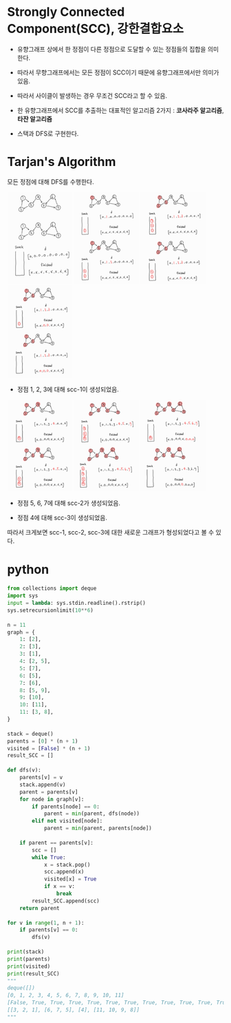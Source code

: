 # Strongly Connected Component(SCC), 강한결합요소

- 유향그래프 상에서 한 정점이 다른 정점으로 도달할 수 있는 정점들의 집합을 의미한다.

- 따라서 무향그래프에서는 모든 정점이 SCC이기 때문에 유향그래프에서만 의미가 있음.

- 따라서 사이클이 발생하는 경우 무조건 SCC라고 할 수 있음.

- 한 유향그래프에서 SCC를 추출하는 대표적인 알고리즘 2가지 : **코사라주 알고리즘**, **타잔 알고리즘**

- 스택과 DFS로 구현한다.

# Tarjan's Algorithm

모든 정점에 대해 DFS를 수행한다.

<img width="30%" src="./img/scc1.jpg" />
<img width="30%" src="./img/scc2.jpg" />
<img width="30%" src="./img/scc3.jpg" />
<img width="30%" src="./img/scc4.jpg" />

- 정점 1, 2, 3에 대해 scc-1이 생성되었음.

<img width="30%" src="./img/scc5.jpg" />
<img width="30%" src="./img/scc6.jpg" />
<img width="30%" src="./img/scc7.jpg" />

- 정점 5, 6, 7에 대해 scc-2가 생성되었음.

- 정점 4에 대해 scc-3이 생성되었음.

따라서 크게보면 scc-1, scc-2, scc-3에 대한 새로운 그래프가 형성되었다고 볼 수 있다.

# python

```python
from collections import deque
import sys
input = lambda: sys.stdin.readline().rstrip()
sys.setrecursionlimit(10**6)

n = 11
graph = {
    1: [2],
    2: [3],
    3: [1],
    4: [2, 5],
    5: [7],
    6: [5],
    7: [6],
    8: [5, 9],
    9: [10],
    10: [11],
    11: [3, 8],
}

stack = deque()
parents = [0] * (n + 1)
visited = [False] * (n + 1)
result_SCC = []

def dfs(v):
    parents[v] = v
    stack.append(v)
    parent = parents[v]
    for node in graph[v]:
        if parents[node] == 0:
            parent = min(parent, dfs(node))
        elif not visited[node]:
            parent = min(parent, parents[node])

    if parent == parents[v]:
        scc = []
        while True:
            x = stack.pop()
            scc.append(x)
            visited[x] = True
            if x == v:
                break
        result_SCC.append(scc)
    return parent

for v in range(1, n + 1):
    if parents[v] == 0:
        dfs(v)

print(stack)
print(parents)
print(visited)
print(result_SCC)
"""
deque([])
[0, 1, 2, 3, 4, 5, 6, 7, 8, 9, 10, 11]
[False, True, True, True, True, True, True, True, True, True, True, True]
[[3, 2, 1], [6, 7, 5], [4], [11, 10, 9, 8]]
"""
```
